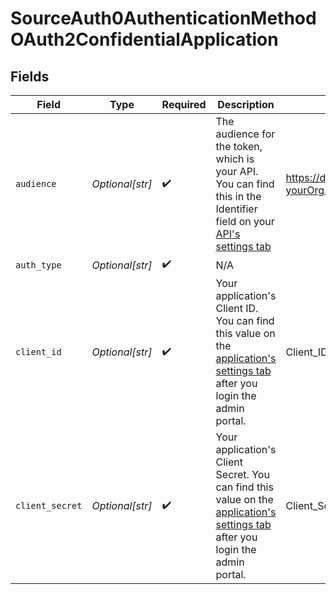 # SourceAuth0AuthenticationMethodOAuth2ConfidentialApplication


## Fields

| Field                                                                                                                                                                               | Type                                                                                                                                                                                | Required                                                                                                                                                                            | Description                                                                                                                                                                         | Example                                                                                                                                                                             |
| ----------------------------------------------------------------------------------------------------------------------------------------------------------------------------------- | ----------------------------------------------------------------------------------------------------------------------------------------------------------------------------------- | ----------------------------------------------------------------------------------------------------------------------------------------------------------------------------------- | ----------------------------------------------------------------------------------------------------------------------------------------------------------------------------------- | ----------------------------------------------------------------------------------------------------------------------------------------------------------------------------------- |
| `audience`                                                                                                                                                                          | *Optional[str]*                                                                                                                                                                     | :heavy_check_mark:                                                                                                                                                                  | The audience for the token, which is your API. You can find this in the Identifier field on your  <a href="https://manage.auth0.com/#/apis">API's settings tab</a>                  | https://dev-yourOrg.us.auth0.com/api/v2/                                                                                                                                            |
| `auth_type`                                                                                                                                                                         | *Optional[str]*                                                                                                                                                                     | :heavy_check_mark:                                                                                                                                                                  | N/A                                                                                                                                                                                 |                                                                                                                                                                                     |
| `client_id`                                                                                                                                                                         | *Optional[str]*                                                                                                                                                                     | :heavy_check_mark:                                                                                                                                                                  | Your application's Client ID. You can find this value on the <a href="https://manage.auth0.com/#/applications">application's settings tab</a> after you login the admin portal.     | Client_ID                                                                                                                                                                           |
| `client_secret`                                                                                                                                                                     | *Optional[str]*                                                                                                                                                                     | :heavy_check_mark:                                                                                                                                                                  | Your application's Client Secret. You can find this value on the <a href="https://manage.auth0.com/#/applications">application's settings tab</a> after you login the admin portal. | Client_Secret                                                                                                                                                                       |